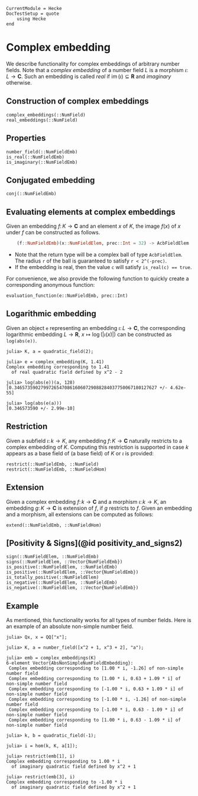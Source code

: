 ```@meta
CurrentModule = Hecke
DocTestSetup = quote
    using Hecke
end
```
# Complex embedding

We describe functionality for complex embeddings of arbitrary number fields.
Note that a *complex embedding* of a number field $L$ is a morphism $\iota \colon L \to \mathbf{C}$.
Such an embedding is called *real* if $\operatorname{im}(\iota) \subseteq \mathbf{R}$ and *imaginary* otherwise.

## Construction of complex embeddings

```@docs
complex_embeddings(::NumField)
real_embeddings(::NumField)
```

## Properties

```@docs
number_field(::NumFieldEmb)
is_real(::NumFieldEmb)
is_imaginary(::NumFieldEmb)
```

## Conjugated embedding

```@docs
conj(::NumFieldEmb)
```

## Evaluating elements at complex embeddings

Given an embedding $f \colon K \to \mathbf{C}$ and an element $x$ of $K$,
the image $f(x)$ of $x$ under $f$ can be constructed as follows.

```julia
    (f::NumFieldEmb)(x::NumFieldElem, prec::Int = 32) -> AcbFieldElem
```

  - Note that the return type will be a complex ball of type `AcbFieldElem`. The radius `r` of the ball is guaranteed to satisfy `r < 2^(-prec)`.
  - If the embedding is real, then the value `c` will satisfy `is_real(c) == true`.

For convenience, we also provide the following function to quickly create a corresponding
anonymous function:

```@docs
evaluation_function(e::NumFieldEmb, prec::Int)
```

## Logarithmic embedding

Given an object `e` representing an embedding $\iota \colon L \to \mathbf{C}$, the corresponding logarithmic embedding $L \to \mathbf{R}, \ x \mapsto \log(\lvert \iota(x) \rvert)$ can be constructed as `log(abs(e))`.

```jldoctest
julia> K, a = quadratic_field(2);

julia> e = complex_embedding(K, 1.41)
Complex embedding corresponding to 1.41
  of real quadratic field defined by x^2 - 2

julia> log(abs(e))(a, 128)
[0.346573590279972654708616060729088284037750067180127627 +/- 4.62e-55]

julia> log(abs(e(a)))
[0.346573590 +/- 2.99e-10]
```

## Restriction

Given a subfield $\iota \colon k \to K$, any embedding
$f \colon K \to \mathbf{C}$ naturally restricts to a complex embedding of $K$. Computing this restriction is supported in case $k$ appears
as a base field of (a base field) of $K$ or $\iota$ is provided:

```@docs
restrict(::NumFieldEmb, ::NumField)
restrict(::NumFieldEmb, ::NumFieldHom)
```

## Extension

Given a complex embedding $f \colon k \to \mathbf{C}$ and a morphism $\iota \colon k \to K$, an embedding $g \colon K \to \mathbf{C}$ is extension of $f$, if $g$ restricts to $f$. Given an embedding and a morphism,
all extensions can be computed as follows:

```@docs
extend(::NumFieldEmb, ::NumFieldHom)
```

## [Positivity & Signs](@id positivity_and_signs2)

```@docs
sign(::NumFieldElem, ::NumFieldEmb)
signs(::NumFieldElem, ::Vector{NumFieldEmb})
is_positive(::NumFieldElem, ::NumFieldEmb)
is_positive(::NumFieldElem, ::Vector{NumFieldEmb})
is_totally_positive(::NumFieldElem)
is_negative(::NumFieldElem, ::NumFieldEmb)
is_negative(::NumFieldElem, ::Vector{NumFieldEmb})
```

## Example

As mentioned, this functionality works for all types of number fields.
Here is an example of an absolute non-simple number field.

```jldoctest
julia> Qx, x = QQ["x"];

julia> K, a = number_field([x^2 + 1, x^3 + 2], "a");

julia> emb = complex_embeddings(K)
6-element Vector{AbsNonSimpleNumFieldEmbedding}:
 Complex embedding corresponding to [1.00 * i, -1.26] of non-simple number field
 Complex embedding corresponding to [1.00 * i, 0.63 + 1.09 * i] of non-simple number field
 Complex embedding corresponding to [-1.00 * i, 0.63 + 1.09 * i] of non-simple number field
 Complex embedding corresponding to [-1.00 * i, -1.26] of non-simple number field
 Complex embedding corresponding to [-1.00 * i, 0.63 - 1.09 * i] of non-simple number field
 Complex embedding corresponding to [1.00 * i, 0.63 - 1.09 * i] of non-simple number field

julia> k, b = quadratic_field(-1);

julia> i = hom(k, K, a[1]);

julia> restrict(emb[1], i)
Complex embedding corresponding to 1.00 * i
  of imaginary quadratic field defined by x^2 + 1

julia> restrict(emb[3], i)
Complex embedding corresponding to -1.00 * i
  of imaginary quadratic field defined by x^2 + 1
```

